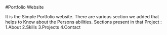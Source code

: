#Portfolio Website

It is the Simple Portfolio website.
There are various section we added that helps to Know about the Persons abilities.
Sections present in that Project : 
  1.About
  2.Skills
  3.Projects
  4.Contact
  
